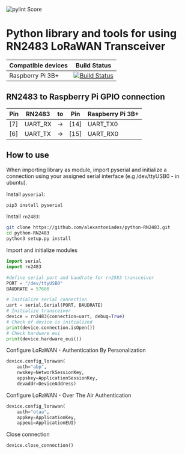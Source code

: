 ![pylint Score](https://mperlet.github.io/pybadge/badges/10.00.svg)
# Python library and tools for using RN2483 LoRaWAN Transceiver

| Compatible devices | Build Status |
| ------------------ | ------------ |
| Raspberry Pi 3B+   | [![Build Status](https://travis-ci.org/alexantoniades/python-RN2483.svg?branch=master)](https://travis-ci.org/alexantoniades/python-RN2483) |

## RN2483 to Raspberry Pi GPIO connection
| Pin | RN2483 | to | Pin | Raspberry Pi 3B+ |
| --- | ------ | -- | --- | ---------------- |
| [7] | UART_RX | -> | [14] | UART_TX0 |
| [6] | UART_TX | -> | [15] | UART_RX0 |

## How to use
When importing library as module, import pyserial and initialize a connection using your assigned serial interface (e.g /dev/ttyUSB0 - in ubuntu).

Install `pyserial`:

```bash
pip3 install pyserial
```

Install `rn2483`:
```bash
git clone https://github.com/alexantoniades/python-RN2483.git
cd python-RN2483
python3 setup.py install
```

Import and initialize modules
```python
import serial
import rn2483

#define serial port and baudrate for rn2583 transceiver
PORT = "/dev/ttyUSB0"
BAUDRATE = 57600

# Initialize serial connection
uart = serial.Serial(PORT, BAUDRATE)
# Initialize transceiver
device = rn2483(connection=uart, debug=True)
# Check of device is initialized
print(device.connection.isOpen())
# Check hardware eui
print(device.hardware_eui())
```
Configure LoRaWAN - Authentication By Personalization
```python
device.config_lorawan(
    auth="abp", 
    nwskey=NetworkSessionKey, 
    appskey=ApplicationSessionKey, 
    devaddr=DeviceAddress)
```
Configure LoRaWAN - Over The Air Authentication
```python
device.config_lorawan(
    auth="otaa",
    appkey=ApplicationKey,
    appeui=ApplicationEUI)
```
Close connection
```python
device.close_connection()
```
